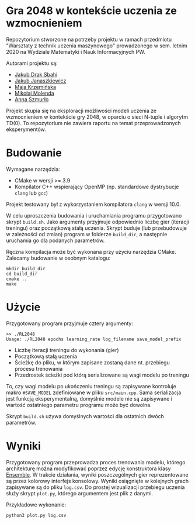 # Gra 2048 w kontekście uczenia ze wzmocnieniem

Repozytorium stworzone na potrzeby projektu w ramach przedmiotu "Warsztaty z technik uczenia maszynowego" prowadzonego w sem. letnim 2020 na Wydziale Matematyki i Nauk Informacyjnych PW.

Autorami projektu są:
* [Jakub Drak Sbahi](https://github.com/jakub-drak-sbahi)
* [Jakub Janaszkiewicz](https://github.com/JakuJ)
* [Maja Krzemińska](https://github.com/krzeminskamaja)
* [Mikołaj Molenda](https://github.com/bulkazszynka)
* [Anna Szmurło](https://github.com/SzmurloAnia)

Projekt skupia się na eksploracji możliwości modeli uczenia ze wzmocnieniem w kontekście gry 2048, w oparciu o sieci N-tuple i algorytm TD(0). To repozytorium nie zawiera raportu na temat przeprowadzonych eksperymentów.

# Budowanie

Wymagane narzędzia:

* CMake w wersji >= 3.9
* Kompilator C++ wspierający OpenMP (np. standardowe dystrybucje `clang` lub `gcc`)

Projekt testowany był z wykorzystaniem kompilatora `clang` w wersji 10.0.

W celu uproszczenia budowania i uruchamiania programu przygotowano skrypt `build.sh`. Jako argumenty przyjmuje odpowiednio liczbę gier (iteracji treningu) oraz początkową stałą uczenia. Skrypt buduje (lub przebudowuje w zależności od zmian) program w folderze `build_dir`, a następnie uruchamia go dla podanych parametrów.

Ręczna kompilacja może być wykonana przy użyciu narzędzia CMake. Zalecamy budowanie w osobnym katalogu:

```shell
mkdir build_dir
cd build_dir
cmake ..
make
```

# Użycie

Przygotowany program przyjmuje cztery argumenty:

```shell
>> ./RL2048
Usage: ./RL2048 epochs learning_rate log_filename save_model_prefix
```

* Liczbę iteracji treningu do wykonania (gier)
* Początkową stałą uczenia
* Ścieżkę do pliku, w którym zapisane zostaną dane nt. przebiegu procesu trenowania
* Przedrostek ścieżki pod którą serializowane są wagi modelu po treningu

To, czy wagi modelu po ukończeniu treningu są zapisywane kontroluje makro `#SAVE_MODEL` zdefiniowane w pliku `src/main.cpp`. Sama serializacja jest funkcją eksperymentalną, domyślnie modele nie są zapisywane i wartość ostatniego parametru programu może być dowolna.

Skrypt `build.sh` używa domyślnych wartości dla ostatnich dwóch parametrów.

# Wyniki

Przygotowany program przeprowadza proces trenowania modelu, którego architekturę można modyfikować poprzez edycję konstruktora klasy [Ensemble](src/Ensemble.cpp). W trakcie działania, wyniki poszczególnych gier reprezentowane są przez kolorowy interfejs konsolowy. Wyniki osiągnięte w kolejnych grach zapisywane są do pliku `log.csv`. Do prostej wizualizacji przebiegu uczenia służy skrypt `plot.py`, którego argumentem jest plik z danymi.

Przykładowe wykonanie:

```shell
python3 plot.py log.csv
```
